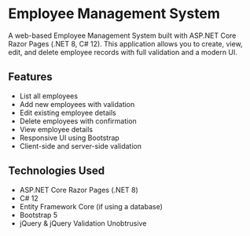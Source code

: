 # Employee Management System

A web-based Employee Management System built with ASP.NET Core Razor Pages (.NET 8, C# 12). This application allows you to create, view, edit, and delete employee records with full validation and a modern UI.

## Features

- List all employees
- Add new employees with validation
- Edit existing employee details
- Delete employees with confirmation
- View employee details
- Responsive UI using Bootstrap
- Client-side and server-side validation

## Technologies Used

- ASP.NET Core Razor Pages (.NET 8)
- C# 12
- Entity Framework Core (if using a database)
- Bootstrap 5
- jQuery & jQuery Validation Unobtrusive


